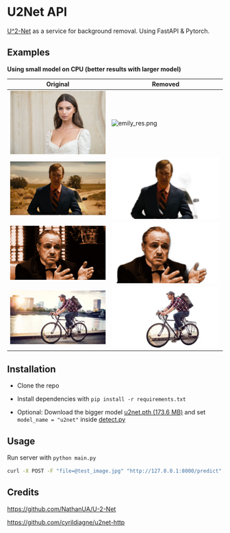 # U2Net API

[U^2-Net](https://github.com/NathanUA/U-2-Net) as a service for background removal. Using FastAPI & Pytorch.


## Examples

**Using small model on CPU (better results with larger model)**

Original | Removed
--- | ---
![emily.jpg](examples/emily.jpg) | ![emily_res.png](examples/emily_res.png)
![saul.png](examples/saul.png) | ![saul_res.png](examples/saul_res.png)
![godfather.jpg](examples/godfather.jpg) | ![godfather_res.png](examples/godfather_res.png)
![bike.jpg](examples/bike.jpg) | ![bike_res.png](examples/bike_res.png)


## Installation

* Clone the repo
* Install dependencies with `pip install -r requirements.txt`

* Optional: Download the bigger model [u2net.pth (173.6 MB)](https://drive.google.com/file/d/1ao1ovG1Qtx4b7EoskHXmi2E9rp5CHLcZ/view?usp=sharing) and set `model_name = "u2net"` inside [detect.py](detect.py)


## Usage

Run server with `python main.py`

```bash
curl -X POST -F "file=@test_image.jpg" "http://127.0.0.1:8000/predict" -o result.png
```

## Credits

https://github.com/NathanUA/U-2-Net

https://github.com/cyrildiagne/u2net-http
